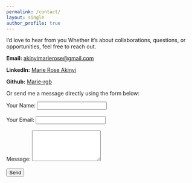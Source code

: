 ```yaml
---
permalink: /contact/
layout: single
author_profile: true
---
```

I’d love to hear from you 
Whether it’s about collaborations, questions, or opportunities, feel free to reach out.

**Email:** [akinyimarierose@gmail.com](mailto:akinyimarierose@gmail.com) 

**LinkedIn:** [Marie Rose Akinyi](https://www.linkedin.com/in/marie-rose-akinyi/)

**Github:** [Marie-rgb](https://github.com/Marie-rgb) 

Or send me a message directly using the form below:
<form action="https://formspree.io/f/YOUR_FORM_ID" method="POST">
  <label>
    Your Name:
    <input type="text" name="name" required>
  </label><br><br>
  <label>
    Your Email:
    <input type="email" name="_replyto" required>
  </label><br><br>
  <label>
    Message:
    <textarea name="message" rows="5" required></textarea>
  </label><br><br>
  <button type="submit">Send</button>
</form>

